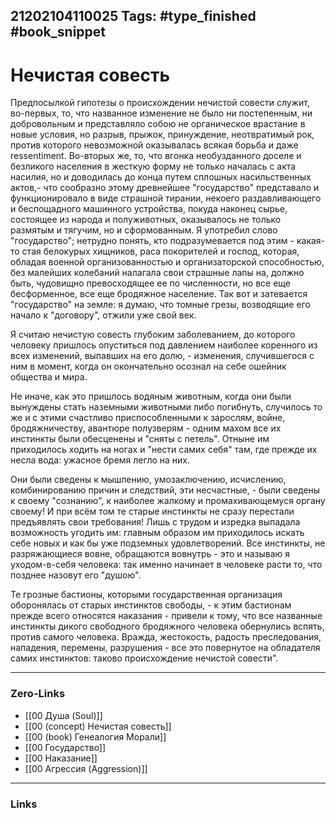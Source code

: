 21202104110025
Tags: #type_finished #book_snippet
---
# Нечистая совесть

 Предпосылкой гипотезы о происхождении нечистой совести служит, во-первых, то, что названное изменение не было ни постепенным, ни добровольным и представляло собою не органическое врастание в новые условия, но разрыв, прыжок, принуждение, неотвратимый рок, против которого невозможной оказывалась всякая борьба и даже ressentiment. Во-вторых же, то, что вгонка необузданного доселе и безликого населения в жесткую форму не только началась с акта насилия, но и доводилась до конца путем сплошных насильственных актов,- что сообразно этому древнейшее "государство" представало и функционировало в виде страшной тирании, некоего раздавливающего и беспощадного машинного устройства, покуда наконец сырье, состоящее из народа и полуживотных, оказывалось не только размятым и тягучим, но и сформованным. Я употребил слово "государство"; нетрудно понять, кто подразумевается под этим - какая-то стая белокурых хищников, раса покорителей и господ, которая, обладая военной организованностью и организаторской способностью, без малейших колебаний налагала свои страшные лапы на, должно быть, чудовищно превосходящее ее по численности, но все еще бесформенное, все еще бродяжное население. Так вот и затевается "государство" на земле: я думаю, что томные грезы, возводящие его начало к "договору", отжили уже свой век.
 
 Я считаю нечистую совесть глубоким заболеванием, до которого человеку пришлось опуститься под давлением наиболее коренного из всех изменений, выпавших на его долю, - изменения, случившегося с ним в момент, когда он окончательно осознал на себе ошейник общества и мира. 
 
 Не иначе, как это пришлось водяным животным, когда они были вынуждены стать наземными животными либо погибнуть, случилось то же и с этими счастливо приспособленными к зарослям, войне, бродяжничеству, авантюре полузверям - одним махом все их инстинкты были обесценены и "сняты с петель". Отныне им приходилось ходить на ногах и "нести самих себя" там, где прежде их несла вода: ужасное бремя легло на них. 
 
 Они были сведены к мышлению, умозаключению, исчислению, комбинированию причин и следствий, эти несчастные, - были сведены к своему "сознанию", к наиболее жалкому и промахивающемуся органу своему! И при всём том те старые инстинкты не сразу перестали предъявлять свои требования! Лишь с трудом и изредка выпадала возможность угодить им: главным образом им приходилось искать себе новых и как бы уже подземных удовлетворений. Все инстинкты, не разряжающиеся вовне, обращаются вовнутрь - это и называю я уходом-в-себя человека: так именно начинает в человеке расти то, что позднее назовут его "душою". 
 
 Те грозные бастионы, которыми государственная организация оборонялась от старых инстинктов свободы, - к этим бастионам прежде всего относятся наказания - привели к тому, что все названные инстинкты дикого свободного бродяжного человека обернулись вспять, против самого человека. Вражда, жестокость, радость преследования, нападения, перемены, разрушения - все это повернутое на обладателя самих инстинктов: таково происхождение нечистой совести". 


---
### Zero-Links
- [[00 Душа (Soul)]]
- [[00 (concept) Нечистая совесть]]
- [[00 (book) Генеалогия Морали]]
- [[00 Государство]]
- [[00 Наказание]]
- [[00 Агрессия (Aggression)]]
---
### Links